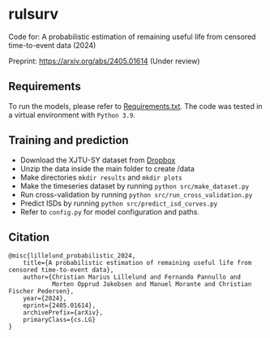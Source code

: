 # rulsurv
Code for: A probabilistic estimation of remaining useful life from censored time-to-event data (2024)<br />

Preprint: https://arxiv.org/abs/2405.01614 (Under review)

Requirements
----------------------
To run the models, please refer to [Requirements.txt](https://github.com/thecml/rulsurv/blob/main/requirements.txt).
The code was tested in a virtual environment with `Python 3.9`.

Training and prediction
--------
- Download the XJTU-SY dataset from [Dropbox](https://www.dropbox.com/scl/fi/ffneg1y7122jp5axlebpv/rulsurv_data.zip?rlkey=vd4yszi8vexhl7yaib4yfue53&st=gz1knl1b&dl=0)
- Unzip the data inside the main folder to create /data
- Make directories `mkdir results` and `mkdir plots`
- Make the timeseries dataset by running `python src/make_dataset.py`
- Run cross-validation by running `python src/run_cross_validation.py`
- Predict ISDs by running `python src/predict_isd_curves.py`
- Refer to `config.py` for model configuration and paths.

Citation
--------
```
@misc{lillelund_probabilistic_2024,
    title={A probabilistic estimation of remaining useful life from censored time-to-event data}, 
    author={Christian Marius Lillelund and Fernando Pannullo and
            Morten Opprud Jakobsen and Manuel Morante and Christian Fischer Pedersen},
    year={2024},
    eprint={2405.01614},
    archivePrefix={arXiv},
    primaryClass={cs.LG}
}
```
